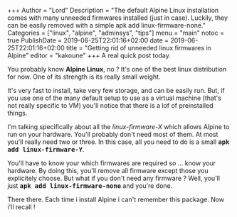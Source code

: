 +++
Author = "Lord"
Description = "The default Alpine Linux installation comes with many unneeded firmwares installed (just in case). Luckily, they can be easily removed with a simple apk add linux-firmware-none."
Categories = ["linux", "alpine", "adminsys", "tips"]
menu = "main"
notoc = true
PublishDate = 2019-06-25T22:01:16+02:00
date = 2019-06-25T22:01:16+02:00
title = "Getting rid of unneeded linux firmwares in Alpine"
editor = "kakoune"
+++
A real quick post today.

You probably know **Alpine Linux**, no ?
It's one of the best linux distribution for now.
One of its strength is its really small weight.

It's very fast to install, take very few storage, and can be easily run.
But, if you use one of the many default setup to use as a virtual machine (that's not really specific to VM) you'll notice that there is a lof of preinstalled things.

I'm talking specifically about all the *linux-firmware-X* which allows Alpine to run on your hardware.
You'll probably don't need most of them.
At most you'll really need two or three.
In this case, all you need to do is a small **<kbd>apk add linux-firmware-Y</kbd>**.

You'll have to know your which firmwares are required so … know your hardware.
By doing this, you'll remove all firmware except those you explicitely choose.
But what if you don't need any firmware ?
Well, you'll just **<kbd>apk add linux-firmware-none</kbd>** and you're done.

There there.
Each time i install Alpine i can't remember this package.
Now i'll recall !
